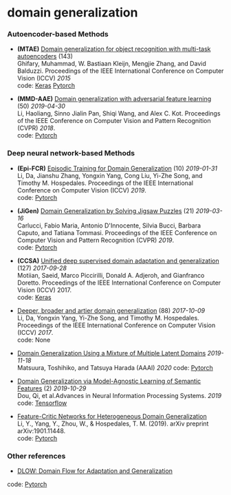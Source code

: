 # domain generalization

### Autoencoder-based Methods
+ **(MTAE)** [Domain generalization for object recognition with multi-task autoencoders](https://www.cv-foundation.org/openaccess/content_iccv_2015/papers/Ghifary_Domain_Generalization_for_ICCV_2015_paper.pdf) (143) <br>
Ghifary, Muhammad, W. Bastiaan Kleijn, Mengjie Zhang, and David Balduzzi.
Proceedings of the IEEE International Conference on Computer Vision (ICCV) *2015*<br>
code: [Keras](https://github.com/ghif/mtae) [Pytorch](https://github.com/Emma0118/mate)


+ **(MMD-AAE)** [Domain generalization with adversarial feature learning](http://openaccess.thecvf.com/content_cvpr_2018/CameraReady/2932.pdf) (50) *2019-04-30*<br>
Li, Haoliang, Sinno Jialin Pan, Shiqi Wang, and Alex C. Kot.
Proceedings of the IEEE Conference on Computer Vision and Pattern Recognition (CVPR) *2018*.<br>
code: [Pytorch](https://github.com/YuqiCui/MMD_AAE)

### Deep neural network-based Methods
+ **(Epi-FCR)** [Episodic Training for Domain Generalization](https://arxiv.org/abs/1902.00113) (10) *2019-01-31*<br>
Li, Da, Jianshu Zhang, Yongxin Yang, Cong Liu, Yi-Zhe Song, and Timothy M. Hospedales.
Proceedings of the IEEE International Conference on Computer Vision (ICCV) *2019*.<br>
code: [Pytorch](https://github.com/HAHA-DL/Episodic-DG)

+ **(JiGen)** [Domain Generalization by Solving Jigsaw Puzzles](https://arxiv.org/abs/1903.06864) (21) *2019-03-16*<br>
Carlucci, Fabio Maria, Antonio D'Innocente, Silvia Bucci, Barbara Caputo, and Tatiana Tommasi.
Proceedings of the IEEE Conference on Computer Vision and Pattern Recognition (CVPR) *2019*.<br>
code: [Pytorch](https://github.com/fmcarlucci/JigenDG)

+ **(CCSA)** [Unified deep supervised domain adaptation and generalization](http://openaccess.thecvf.com/content_ICCV_2017/papers/Motiian_Unified_Deep_Supervised_ICCV_2017_paper.pdf) (127) *2017-09-28*<br>
Motiian, Saeid, Marco Piccirilli, Donald A. Adjeroh, and Gianfranco Doretto.
Proceedings of the IEEE International Conference on Computer Vision (ICCV) 2017.<br>
code: [Keras](https://github.com/samotiian/CCSA)

+ [Deeper, broader and artier domain generalization](https://ieeexplore.ieee.org/abstract/document/8237853) (88) *2017-10-09*<br>
Li, Da, Yongxin Yang, Yi-Zhe Song, and Timothy M. Hospedales.
Proceedings of the IEEE International Conference on Computer Vision (ICCV) *2017*.<br>
code: None

+ [Domain Generalization Using a Mixture of Multiple Latent Domains](https://arxiv.org/abs/1911.07661v1) *2019-11-18*<br>
Matsuura, Toshihiko, and Tatsuya Harada (AAAI) *2020*
code: [Pytorch](https://github.com/mil-tokyo/dg_mmld)

+ [Domain Generalization via Model-Agnostic Learning of Semantic Features](https://papers.nips.cc/paper/8873-domain-generalization-via-model-agnostic-learning-of-semantic-features) (2) *2019-10-29*<br>
Dou, Qi, et al.Advances in Neural Information Processing Systems. *2019*<br>
code: [Tensorflow](https://github.com/biomedia-mira/masf)

+ [Feature-Critic Networks for Heterogeneous Domain Generalization](https://arxiv.org/pdf/1901.11448) <br>
Li, Y., Yang, Y., Zhou, W., & Hospedales, T. M. (2019). arXiv preprint arXiv:1901.11448.<br>
code: [Pytorch](https://github.com/liyiying/Feature_Critic)


### Other references

+ [DLOW: Domain Flow for Adaptation and Generalization](https://pdfs.semanticscholar.org/cbe1/a8b4712654f382192dc1ccaf00ddfc12f57b.pdf)

code: [Pytorch](https://github.com/Euiyeon-Kim/DLOW-Pytorch)



